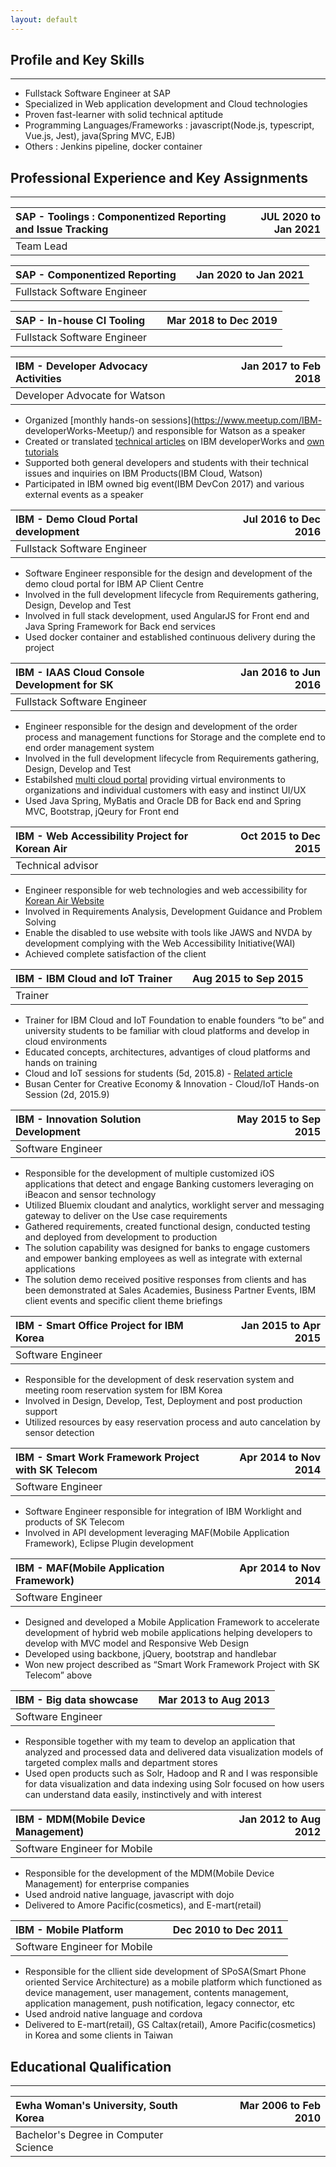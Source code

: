```yaml
---
layout: default
---
```


## Profile and Key Skills
***
- Fullstack Software Engineer at SAP
- Specialized in Web application development and Cloud technologies
- Proven fast-learner with solid technical aptitude
- Programming Languages/Frameworks : javascript(Node.js, typescript, Vue.js, Jest), java(Spring MVC, EJB)
- Others : Jenkins pipeline, docker container

## Professional Experience and Key Assignments
***

|SAP - Toolings : Componentized Reporting and Issue Tracking | | JUL 2020 to Jan 2021 |
|:-----------------------------------------------------------|-|---------------------:|
|Team Lead                                                   | |                      |

|SAP - Componentized Reporting                    | | Jan 2020 to Jan 2021 |
|:------------------------------------------------|-|---------------------:|
|Fullstack Software Engineer                      | |                      |

|SAP - In-house CI Tooling                        | | Mar 2018 to Dec 2019 |
|:------------------------------------------------|-|---------------------:|
|Fullstack Software Engineer                      | |                      |

|IBM - Developer Advocacy Activities              | | Jan 2017 to Feb 2018 |
|:------------------------------------------------|-|---------------------:|
|Developer Advocate for Watson                    | |                      |

- Organized [monthly hands-on sessions](https://www.meetup.com/IBM- developerWorks-Meetup/) and responsible for Watson as a speaker
- Created or translated [technical articles](https://developer.ibm.com/kr/author/hjjo) on IBM developerWorks and [own tutorials](https://github.com/hjjo/chatbot-sample)
- Supported both general developers and students with their technical issues and inquiries on IBM Products(IBM Cloud, Watson)
- Participated in IBM owned big event(IBM DevCon 2017) and various external events as
a speaker

|IBM - Demo Cloud Portal development                | | Jul 2016 to Dec 2016 |
|:--------------------------------------------------|-|---------------------:|
|Fullstack Software Engineer                        | |                      |

- Software Engineer responsible for the design and development of the demo cloud portal for IBM AP Client Centre
- Involved in the full development lifecycle from Requirements gathering, Design, Develop and Test
- Involved in full stack development, used AngularJS for Front end and Java Spring Framework for Back end services
- Used docker container and established continuous delivery during the project

|IBM - IAAS Cloud Console Development for SK        | | Jan 2016 to Jun 2016 |
|:--------------------------------------------------|-|---------------------:|
|Fullstack Software Engineer                        | |                      |

- Engineer responsible for the design and development of the order process and management functions for Storage and the complete end to end order management system
- Involved in the full development lifecycle from Requirements gathering, Design, Develop and Test
- Estabilshed [multi cloud portal]( https://www.cloudz.co.kr/) providing virtual environments to organizations and individual customers with easy and instinct UI/UX
- Used Java Spring, MyBatis and Oracle DB for Back end and Spring MVC, Bootstrap, jQeury for Front end

|IBM - Web Accessibility Project for Korean Air     | | Oct 2015 to Dec 2015 |
|:--------------------------------------------------|-|---------------------:|
|Technical advisor                                  | |                      |

- Engineer responsible for web technologies and web accessibility for [Korean Air Website](https://kr.koreanair.com/global/ko.html)
- Involved in Requirements Analysis, Development Guidance and Problem Solving
- Enable the disabled to use website with tools like JAWS and NVDA by development
complying with the Web Accessibility Initiative(WAI)
- Achieved complete satisfaction of the client

|IBM - IBM Cloud and IoT Trainer              | | Aug 2015 to Sep 2015 |
|:--------------------------------------------|-|---------------------:|
|Trainer                                      | |                      |

- Trainer for IBM Cloud and IoT Foundation to enable founders “to be” and university students to be familiar with cloud platforms and develop in cloud environments
- Educated concepts, architectures, advantiges of cloud platforms and hands on training
- Cloud and IoT sessions for students (5d, 2015.8) - [Related article](http://news.joins.com/article/18530014)
- Busan Center for Creative Economy & Innovation - Cloud/IoT Hands-on Session (2d, 2015.9)

|IBM - Innovation Solution Development              | | May 2015 to Sep 2015 |
|:--------------------------------------------------|-|---------------------:|
|Software Engineer                                  | |                      |

- Responsible for the development of multiple customized iOS applications that detect and engage Banking customers leveraging on iBeacon and sensor technology
- Utilized Bluemix cloudant and analytics, worklight server and messaging gateway to deliver on the Use case requirements
- Gathered requirements, created functional design, conducted testing and deployed from development to production
- The solution capability was designed for banks to engage customers and empower banking employees as well as integrate with external applications
- The solution demo received positive responses from clients and has been demonstrated at Sales Academies, Business Partner Events, IBM client events and specific client theme briefings

|IBM - Smart Office Project for IBM Korea           | | Jan 2015 to Apr 2015 |
|:--------------------------------------------------|-|---------------------:|
|Software Engineer                                  | |                      |

- Responsible for the development of desk reservation system and meeting room reservation system for IBM Korea
- Involved in Design, Develop, Test, Deployment and post production support
- Utilized resources by easy reservation process and auto cancelation by sensor
detection

|IBM - Smart Work Framework Project with SK Telecom | | Apr 2014 to Nov 2014 |
|:--------------------------------------------------|-|---------------------:|
|Software Engineer                                  | |                      |

- Software Engineer responsible for integration of IBM Worklight and products of SK Telecom
- Involved in API development leveraging MAF(Mobile Application Framework), Eclipse Plugin development

|IBM - MAF(Mobile Application Framework)          | | Apr 2014 to Nov 2014 |
|:------------------------------------------------|-|---------------------:|
|Software Engineer                                | |                      |

- Designed and developed a Mobile Application Framework to accelerate development of hybrid web mobile applications helping developers to develop with MVC model and Responsive Web Design
- Developed using backbone, jQuery, bootstrap and handlebar
- Won new project described as “Smart Work Framework Project with SK Telecom”
above

|IBM - Big data showcase                          | | Mar 2013 to Aug 2013 |
|:------------------------------------------------|-|---------------------:|
|Software Engineer                                | |                      |

- Responsible together with my team to develop an application that analyzed and processed data and delivered data visualization models of targeted complex malls and department stores
- Used open products such as Solr, Hadoop and R and I was responsible for data visualization and data indexing using Solr focused on how users can understand data easily, instinctively and with interest

|IBM - MDM(Mobile Device Management)              | | Jan 2012 to Aug 2012 |
|:------------------------------------------------|-|---------------------:|
|Software Engineer for Mobile                     | |                      |

- Responsible for the development of the MDM(Mobile Device Management) for enterprise companies
- Used android native language, javascript with dojo
- Delivered to Amore Pacific(cosmetics), and E-mart(retail)

|IBM - Mobile Platform                            | | Dec 2010 to Dec 2011 |
|:------------------------------------------------|-|---------------------:|
|Software Engineer for Mobile                     | |                      |

- Responsible for the cllient side development of SPoSA(Smart Phone oriented Service Architecture) as a mobile platform which functioned as device management, user management, contents management, application management, push notification, legacy connector, etc
- Used android native language and cordova
- Delivered to E-mart(retail), GS Caltax(retail), Amore Pacific(cosmetics) in Korea and some clients in Taiwan

## Educational Qualification
***

| Ewha Woman's University, South Korea            | | Mar 2006 to Feb 2010 |
|:------------------------------------------------|-|---------------------:|
| Bachelor's Degree in Computer Science           | |                      |
